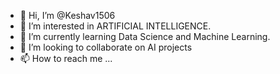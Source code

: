 - 👋 Hi, I’m @Keshav1506
- 👀 I’m interested in ARTIFICIAL INTELLIGENCE.
- 🌱 I’m currently learning Data Science and Machine Learning. 
- 💞️ I’m looking to collaborate on AI projects
- 📫 How to reach me ...

<!---
Keshav1506/Keshav1506 is a ✨ special ✨ repository because its `README.md` (this file) appears on your GitHub profile.
You can click the Preview link to take a look at your changes.
--->
